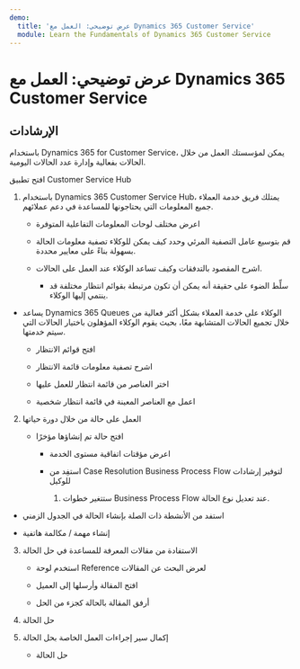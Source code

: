 ```yaml
---
demo:
  title: 'عرض توضيحي: العمل مع Dynamics 365 Customer Service'
  module: Learn the Fundamentals of Dynamics 365 Customer Service
---
```


# عرض توضيحي: العمل مع Dynamics 365 Customer Service

## الإرشادات

باستخدام Dynamics 365 for Customer Service، يمكن لمؤسستك العمل من خلال الحالات بفعالية وإدارة عدد الحالات اليومية. 

افتح تطبيق Customer Service Hub

1. باستخدام Dynamics 365 Customer Service Hub، يمتلك فريق خدمة العملاء جميع المعلومات التي يحتاجونها للمساعدة في دعم عملائهم. 

    - اعرض مختلف لوحات المعلومات التفاعلية المتوفرة

    - قم بتوسيع عامل التصفية المرئي وحدد كيف يمكن للوكلاء تصفية معلومات الحالة بسهولة بناءً على معايير محددة. 

    - اشرح المقصود بالتدفقات وكيف تساعد الوكلاء عند العمل على الحالات. 

        - سلِّط الضوء على حقيقة أنه يمكن أن تكون مرتبطة بقوائم انتظار مختلفة قد ينتمي إليها الوكلاء. 

- يساعد Dynamics 365 Queues الوكلاء على خدمة العملاء بشكل أكثر فعالية من خلال تجميع الحالات المتشابهة معًا، بحيث يقوم الوكلاء المؤهلون باختيار الحالات التي سيتم خدمتها. 

    - افتح قوائم الانتظار

    - اشرح تصفية معلومات قائمة الانتظار

    - اختر العناصر من قائمة انتظار للعمل عليها

    - اعمل مع العناصر المعينة في قائمة انتظار شخصية

2. العمل على حالة من خلال دورة حياتها

    - افتح حالة تم إنشاؤها مؤخرًا 

        - اعرض مؤقتات اتفاقية مستوى الخدمة

        - استفِد من Case Resolution Business Process Flow لتوفير إرشادات للوكيل

            1. ستتغير خطوات Business Process Flow عند تعديل نوع الحالة. 

- استفد من الأنشطة ذات الصلة بإنشاء الحالة في الجدول الزمني

- إنشاء مهمة / مكالمة هاتفية

3. الاستفادة من مقالات المعرفة للمساعدة في حل الحالة

    - استخدم لوحة Reference لعرض البحث عن المقالات

    - افتح المقالة وأرسلها إلى العميل

    - أرفق المقالة بالحالة كجزء من الحل

4. حل الحالة

5. إكمال سير إجراءات العمل الخاصة بحل الحالة

    - حل الحالة
